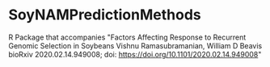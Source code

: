 # SoyNAMPredictionMethods
R Package that accompanies "Factors Affecting Response to Recurrent Genomic Selection in Soybeans Vishnu Ramasubramanian, William D Beavis bioRxiv 2020.02.14.949008; doi: https://doi.org/10.1101/2020.02.14.949008"
